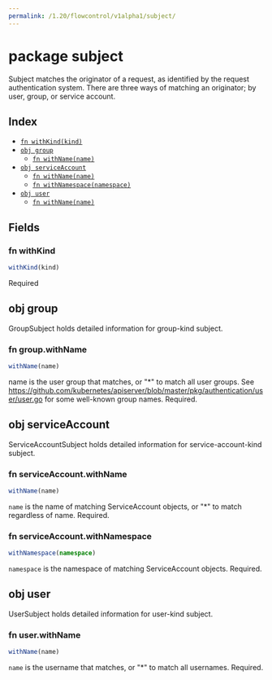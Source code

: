 ```yaml
---
permalink: /1.20/flowcontrol/v1alpha1/subject/
---
```


# package subject

Subject matches the originator of a request, as identified by the request authentication system. There are three ways of matching an originator; by user, group, or service account.

## Index

* [`fn withKind(kind)`](#fn-withkind)
* [`obj group`](#obj-group)
  * [`fn withName(name)`](#fn-groupwithname)
* [`obj serviceAccount`](#obj-serviceaccount)
  * [`fn withName(name)`](#fn-serviceaccountwithname)
  * [`fn withNamespace(namespace)`](#fn-serviceaccountwithnamespace)
* [`obj user`](#obj-user)
  * [`fn withName(name)`](#fn-userwithname)

## Fields

### fn withKind

```ts
withKind(kind)
```

Required

## obj group

GroupSubject holds detailed information for group-kind subject.

### fn group.withName

```ts
withName(name)
```

name is the user group that matches, or "*" to match all user groups. See https://github.com/kubernetes/apiserver/blob/master/pkg/authentication/user/user.go for some well-known group names. Required.

## obj serviceAccount

ServiceAccountSubject holds detailed information for service-account-kind subject.

### fn serviceAccount.withName

```ts
withName(name)
```

`name` is the name of matching ServiceAccount objects, or "*" to match regardless of name. Required.

### fn serviceAccount.withNamespace

```ts
withNamespace(namespace)
```

`namespace` is the namespace of matching ServiceAccount objects. Required.

## obj user

UserSubject holds detailed information for user-kind subject.

### fn user.withName

```ts
withName(name)
```

`name` is the username that matches, or "*" to match all usernames. Required.